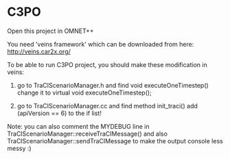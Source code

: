 C3PO
====

Open this project in OMNET++

You need 'veins framework' which can be downloaded from here:
http://veins.car2x.org/

To be able to run C3PO project, you should make these modification in veins:

1) go to TraCIScenarioManager.h and find void executeOneTimestep()
change it to virtual void executeOneTimestep();

2) go to TraCIScenarioManager.cc and find method init_traci()
add (apiVersion == 6) to the if list!

Note: you can also comment the MYDEBUG line in TraCIScenarioManager::receiveTraCIMessage() and also TraCIScenarioManager::sendTraCIMessage to make the output console less messy :)
